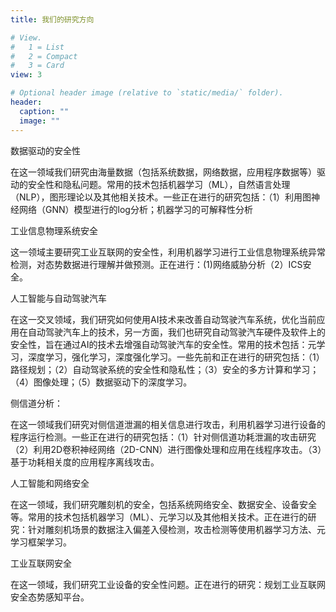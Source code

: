 ```yaml
---
title: 我们的研究方向

# View.
#   1 = List
#   2 = Compact
#   3 = Card
view: 3

# Optional header image (relative to `static/media/` folder).
header:
  caption: ""
  image: ""
---
```


数据驱动的安全性

在这一领域我们研究由海量数据（包括系统数据，网络数据，应用程序数据等）驱动的安全性和隐私问题。常用的技术包括机器学习（ML），自然语言处理（NLP），图形理论以及其他相关技术。一些正在进行的研究包括：（1）利用图神经网络（GNN）模型进行的log分析；机器学习的可解释性分析

工业信息物理系统安全

这一领域主要研究工业互联网的安全性，利用机器学习进行工业信息物理系统异常检测，对态势数据进行理解并做预测。正在进行：(1)网络威胁分析（2）ICS安全。

人工智能与自动驾驶汽车

在这一交叉领域，我们研究如何使用AI技术来改善自动驾驶汽车系统，优化当前应用在自动驾驶汽车上的技术，另一方面，我们也研究自动驾驶汽车硬件及软件上的安全性，旨在通过AI的技术去增强自动驾驶汽车的安全性。常用的技术包括：元学习，深度学习，强化学习，深度强化学习。一些先前和正在进行的研究包括：（1）路径规划；（2）自动驾驶系统的安全性和隐私性；（3）安全的多方计算和学习；（4）图像处理；（5）数据驱动下的深度学习。

侧信道分析：

在这一领域我们研究对侧信道泄漏的相关信息进行攻击，利用机器学习进行设备的程序运行检测。一些正在进行的研究包括：（1）针对侧信道功耗泄漏的攻击研究（2）利用2D卷积神经网络（2D-CNN）进行图像处理和应用在线程序攻击。（3）基于功耗相关度的应用程序离线攻击。

人工智能和网络安全

在这一领域，我们研究雕刻机的安全，包括系统网络安全、数据安全、设备安全等。常用的技术包括机器学习（ML）、元学习以及其他相关技术。正在进行的研究：针对雕刻机场景的数据注入偏差入侵检测，攻击检测等使用机器学习方法、元学习框架学习。

工业互联网安全

在这一领域，我们研究工业设备的安全性问题。正在进行的研究：规划工业互联网安全态势感知平台。

 